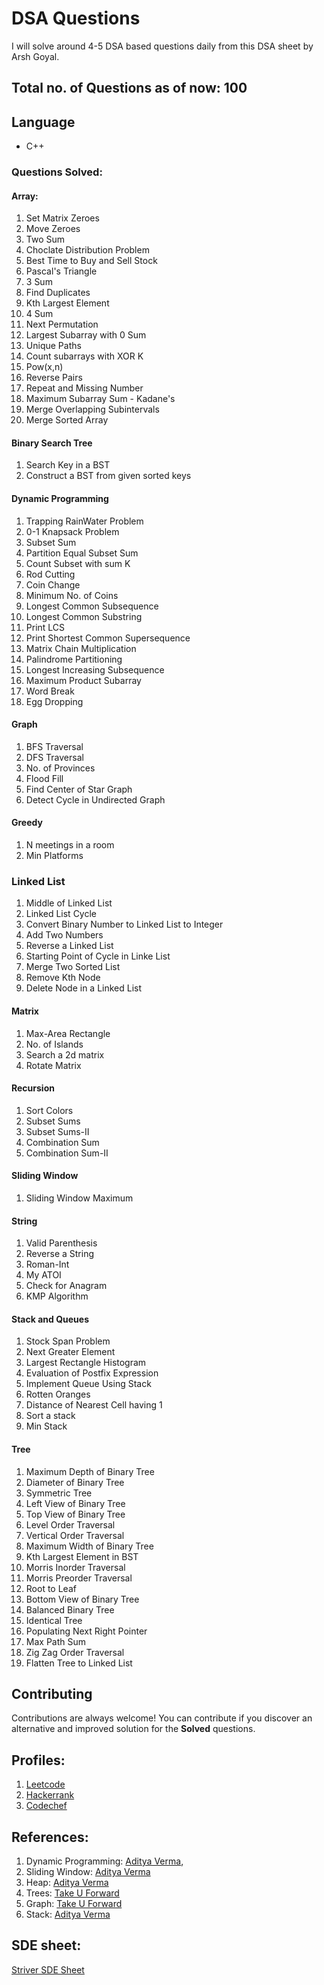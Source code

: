 # DSA Questions

I will solve around 4-5 DSA based questions daily from this DSA sheet by Arsh Goyal.


## Total no. of Questions as of now: 100
## Language

* C++

### Questions Solved:
#### Array: 
1. Set Matrix Zeroes
2. Move Zeroes
3. Two Sum
4. Choclate Distribution Problem
5. Best Time to Buy and Sell Stock
6. Pascal's Triangle
7. 3 Sum
8. Find Duplicates
9. Kth Largest Element 
10. 4 Sum
11. Next Permutation
12. Largest Subarray with 0 Sum
13. Unique Paths
14. Count subarrays with XOR K
15. Pow(x,n)
16. Reverse Pairs
17. Repeat and Missing Number
18. Maximum Subarray Sum - Kadane's
19. Merge Overlapping Subintervals
20. Merge Sorted Array
#### Binary Search Tree
1. Search Key in a BST
2. Construct a BST from given sorted keys
#### Dynamic Programming
1. Trapping RainWater Problem
2. 0-1 Knapsack Problem
3. Subset Sum
4. Partition Equal Subset Sum
5. Count Subset with sum K
6. Rod Cutting
7. Coin Change
8. Minimum No. of Coins
9. Longest Common Subsequence
10. Longest Common Substring
11. Print LCS
12. Print Shortest Common Supersequence
13. Matrix Chain Multiplication 
14. Palindrome Partitioning
15. Longest Increasing Subsequence
16. Maximum Product Subarray
17. Word Break
18. Egg Dropping


#### Graph
1. BFS Traversal
2. DFS Traversal
3. No. of Provinces
4. Flood Fill
5. Find Center of Star Graph
6. Detect Cycle in Undirected Graph

#### Greedy
1. N meetings in a room
2. Min Platforms

### Linked List
1. Middle of Linked List
2. Linked List Cycle
3. Convert Binary Number to Linked List to Integer
4. Add Two Numbers
5. Reverse a Linked List
6. Starting Point of Cycle in Linke List
7. Merge Two Sorted List
8. Remove Kth Node
9. Delete Node in a Linked List
#### Matrix
1. Max-Area Rectangle
2. No. of Islands
3. Search a 2d matrix
4. Rotate Matrix

#### Recursion
1. Sort Colors
2. Subset Sums
3. Subset Sums-II
4. Combination Sum
5. Combination Sum-II

#### Sliding Window
1. Sliding Window Maximum
#### String
1. Valid Parenthesis
2. Reverse a String
3. Roman-Int
4. My ATOI
5. Check for Anagram
6. KMP Algorithm

#### Stack and Queues
1. Stock Span Problem
2. Next Greater Element
3. Largest Rectangle Histogram
4. Evaluation of Postfix Expression
5. Implement Queue Using Stack
6. Rotten Oranges
7. Distance of Nearest Cell having 1
8. Sort a stack
9. Min Stack

####  Tree
1. Maximum Depth of Binary Tree
2. Diameter of Binary Tree
3. Symmetric Tree
4. Left View of Binary Tree
5. Top View of Binary Tree
6. Level Order Traversal
7. Vertical Order Traversal
8. Maximum Width of Binary Tree
9. Kth Largest Element in BST 
10. Morris Inorder Traversal
11. Morris Preorder Traversal
12. Root to Leaf
13. Bottom View of Binary Tree
14. Balanced Binary Tree
15. Identical Tree
16. Populating Next Right Pointer
17. Max Path Sum
18. Zig Zag Order Traversal
19. Flatten Tree to Linked List


## Contributing

Contributions are always welcome! You can contribute if you discover an alternative and improved solution for the **Solved** questions.


## Profiles:
1. [Leetcode](https://leetcode.com/kunalkatara888/)
2. [Hackerrank](https://www.hackerrank.com/kunalkatara888?hr_r=1)
3. [Codechef](https://www.codechef.com/users/kunalkatara12)

## References:
1. Dynamic Programming: [Aditya Verma](https://www.youtube.com/playlist?list=PL_z_8CaSLPWekqhdCPmFohncHwz8TY2Go),
2. Sliding Window: [Aditya Verma](https://www.youtube.com/playlist?list=PL_z_8CaSLPWeM8BDJmIYDaoQ5zuwyxnfj)
3. Heap: [Aditya Verma](https://www.youtube.com/playlist?list=PL_z_8CaSLPWdtY9W22VjnPxG30CXNZpI9)
4. Trees: [Take U Forward](https://www.youtube.com/playlist?list=PLgUwDviBIf0q8Hkd7bK2Bpryj2xVJk8Vk)
5. Graph: [Take U Forward](https://www.youtube.com/playlist?list=PLgUwDviBIf0oE3gA41TKO2H5bHpPd7fzn)
6. Stack: [Aditya Verma](https://www.youtube.com/playlist?list=PL_z_8CaSLPWdeOezg68SKkeLN4-T_jNHd)

## SDE sheet: 
[Striver SDE Sheet](https://takeuforward.org/interviews/strivers-sde-sheet-top-coding-interview-problems/#)





